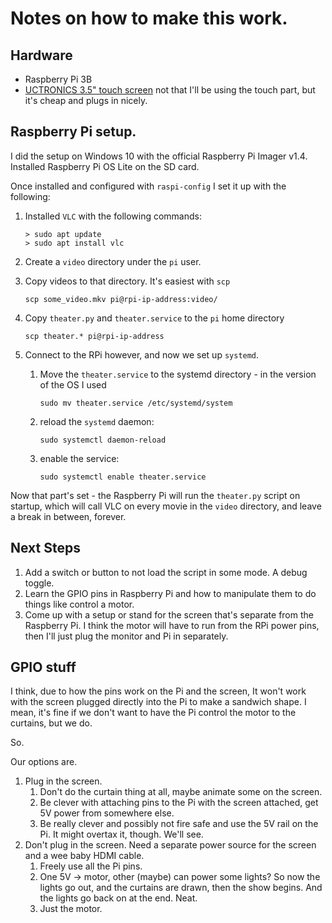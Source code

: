 # Notes on how to make this work.

## Hardware

-   Raspberry Pi 3B
-   [UCTRONICS 3.5" touch screen](https://www.amazon.com/gp/product/B076M399XX/ref=ppx_yo_dt_b_search_asin_title?ie=UTF8&psc=1) not that I'll be using the touch part, but it's cheap and plugs in nicely.

## Raspberry Pi setup.

I did the setup on Windows 10 with the official Raspberry Pi Imager v1.4. Installed Raspberry Pi OS Lite on the SD card.

Once installed and configured with `raspi-config` I set it up with the following:

1.  Installed `VLC` with the following commands:

        > sudo apt update
        > sudo apt install vlc

2.  Create a `video` directory under the `pi` user.

3.  Copy videos to that directory. It's easiest with `scp`

        scp some_video.mkv pi@rpi-ip-address:video/

4.  Copy `theater.py` and `theater.service` to the `pi` home directory

        scp theater.* pi@rpi-ip-address

5.  Connect to the RPi however, and now we set up `systemd`.

    1.  Move the `theater.service` to the systemd directory - in the version of the OS I used

            sudo mv theater.service /etc/systemd/system
    2.  reload the `systemd` daemon:

            sudo systemctl daemon-reload
    3.  enable the service:

            sudo systemctl enable theater.service

Now that part's set - the Raspberry Pi will run the `theater.py` script on startup, which will call VLC on every movie in the `video` directory, and leave a break in between, forever.

## Next Steps

1.  Add a switch or button to not load the script in some mode. A debug toggle.
2.  Learn the GPIO pins in Raspberry Pi and how to manipulate them to do things like control a motor.
3.  Come up with a setup or stand for the screen that's separate from the Raspberry Pi. I think the motor will have to run from the RPi power pins, then I'll just plug the monitor and Pi in separately.

## GPIO stuff
I think, due to how the pins work on the Pi and the screen, It won't work with the screen plugged directly into the Pi to make a sandwich shape. I mean, it's fine if we don't want to have the Pi control the motor to the curtains, but we do.

So.

Our options are.

1.  Plug in the screen.
    1.  Don't do the curtain thing at all, maybe animate some on the screen.
    2.  Be clever with attaching pins to the Pi with the screen attached, get 5V power from somewhere else.
    3.  Be really clever and possibly not fire safe and use the 5V rail on the Pi. It might overtax it, though. We'll see.
2.  Don't plug in the screen. Need a separate power source for the screen and a wee baby HDMI cable.
    1. Freely use all the Pi pins.
    2. One 5V -> motor, other (maybe) can power some lights? So now the lights go out, and the curtains are drawn, then the show begins. And the lights go back on at the end. Neat.
    3. Just the motor.
